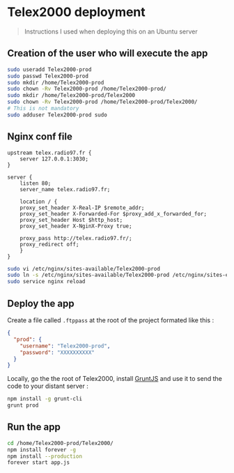 # Telex2000 deployment
> Instructions I used when deploying this on an Ubuntu server

## Creation of the user who will execute the app
```sh
sudo useradd Telex2000-prod
sudo passwd Telex2000-prod
sudo mkdir /home/Telex2000-prod
sudo chown -Rv Telex2000-prod /home/Telex2000-prod/
sudo mkdir /home/Telex2000-prod/Telex2000
sudo chown -Rv Telex2000-prod /home/Telex2000-prod/Telex2000/ 
# This is not mandatory
sudo adduser Telex2000-prod sudo
```

## Nginx conf file
```.nginxconf
upstream telex.radio97.fr {
    server 127.0.0.1:3030;
}

server {
    listen 80;
    server_name telex.radio97.fr;

    location / {
    proxy_set_header X-Real-IP $remote_addr;
    proxy_set_header X-Forwarded-For $proxy_add_x_forwarded_for;
    proxy_set_header Host $http_host;
    proxy_set_header X-NginX-Proxy true;

    proxy_pass http://telex.radio97.fr/;
    proxy_redirect off;
    }
}
```

```sh
sudo vi /etc/nginx/sites-available/Telex2000-prod
sudo ln -s /etc/nginx/sites-available/Telex2000-prod /etc/nginx/sites-enabled/
sudo service nginx reload
```

## Deploy the app
Create a file called `.ftppass` at the root of the project formated like this :
```json
{
  "prod": {
    "username": "Telex2000-prod",
    "password": "XXXXXXXXXX"
  }
}
```
Locally, go the the root of Telex2000, install [GruntJS](http://gruntjs.com/) and use it to send the code to your distant server :
```sh
npm install -g grunt-cli 
grunt prod
```


## Run the app
```sh
cd /home/Telex2000-prod/Telex2000/
npm install forever -g 
npm install --production
forever start app.js
```